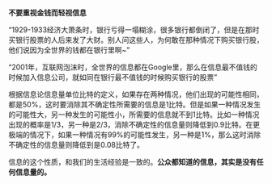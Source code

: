 **不要重视金钱而轻视信息**

“1929-1933经济大萧条时，银行亏得一塌糊涂，很多银行都倒闭了，但是在那时买银行股票的人后来发了大财。别人问这些人，为何敢在那种情况下购买银行股，他们说因为全世界的钱都在银行里啊~”

“2001年，互联网泡沫时，全世界的信息都在Google里，那么在信息最不值钱的时候加入信息公司，就如同在银行最不值钱的时候购买银行的股票”

根据信息论信息量单位比特的定义，如果存在两种情况，他们出现的可能性相同，都是50%，这时要消除其不确定性所需要的信息是1比特。但是如果一种情况发生的可能性大，另一种发生的可能性小，所需要的信息就不到1比特。比如一种情况出现的概率是1/3，另一种是2/3，消除不确定性的信息量则降低到0.9比特。在更极端的情况下，如果一种情况有99%的可能性发生，另一种是1%，那么这时消除不确定性的信息量则降低到是0.08比特了。

信息的这个性质，和我们的生活经验是一致的。**公众都知道的信息，其实是没有任何信息量的。**



